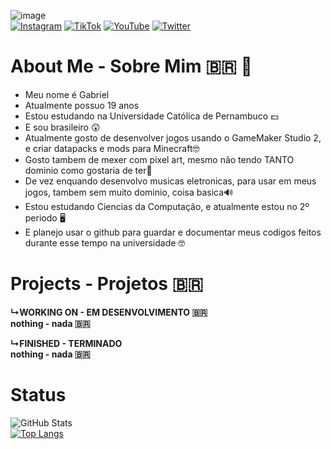 ![image](https://github.com/user-attachments/assets/2f010c49-ea6a-48c5-b68c-4efbea190317)</br>
[![Instagram](https://img.shields.io/badge/Instagram-%23E4405F.svg?style=for-the-badge&logo=Instagram&logoColor=white)](https://www.instagram.com/bibielwo_/)
[![TikTok](https://img.shields.io/badge/TikTok-%23000000.svg?style=for-the-badge&logo=TikTok&logoColor=white)](https://www.tiktok.com/@gabri_berp)
[![YouTube](https://img.shields.io/badge/YouTube-%23FF0000.svg?style=for-the-badge&logo=YouTube&logoColor=white)](https://www.youtube.com/channel/UCSZ3PYvlHkhHl5XkeQd70Rg)
[![Twitter](https://img.shields.io/badge/Twitter-%231DA1F2.svg?style=for-the-badge&logo=Twitter&logoColor=white)](https://twitter.com/LicktGary)
# About Me - Sobre Mim 🇧🇷 👀
- Meu nome é Gabriel</br>
- Atualmente possuo 19 anos</br>
- Estou estudando na Universidade Católica de Pernambuco 💵</br>
- E sou brasileiro 😲</br>
- Atualmente gosto de desenvolver jogos usando o GameMaker Studio 2, e criar datapacks e mods para Minecraft🤓</br>
- Gosto tambem de mexer com pixel art, mesmo não tendo TANTO dominio como gostaria de ter🗿</br>
- De vez enquando desenvolvo musicas eletronicas, para usar em meus jogos, tambem sem muito dominio, coisa basica🔊</br>
- Estou estudando Ciencias da Computação, e atualmente estou no 2º periodo 🖥</br>
- E planejo usar o github para guardar e documentar meus codigos feitos durante esse tempo na universidade 🤓</br>

# Projects - Projetos 🇧🇷
**↳WORKING ON - EM DESENVOLVIMENTO 🇧🇷**</br>
**nothing - nada 🇧🇷**</br>

**↳FINISHED - TERMINADO**</br>
**nothing - nada 🇧🇷**</br>

# Status
![GitHub Stats](https://github-readme-stats.vercel.app/api?username=gabriberp&show_icons=true&theme=radical)</br>
[![Top Langs](https://github-readme-stats.vercel.app/api/top-langs/?username=gabriberp&layout=compact)](https://github.com/anuraghazra/github-readme-stats)
